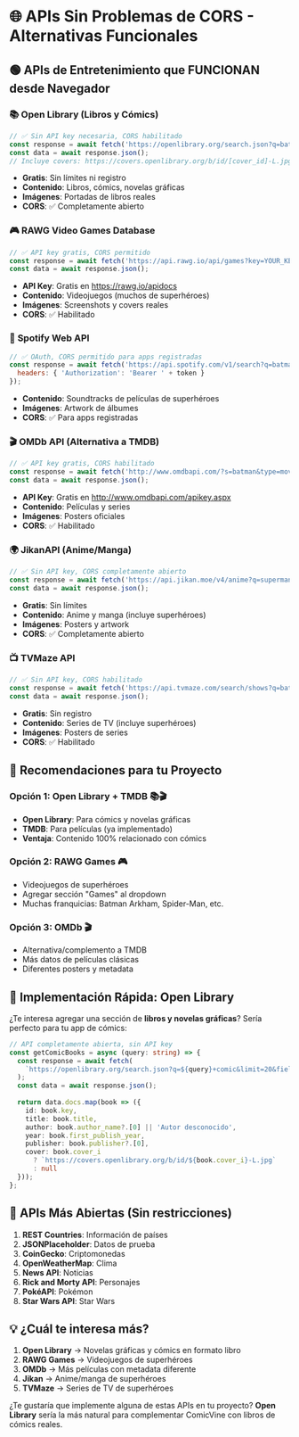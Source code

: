 # 🌐 APIs Sin Problemas de CORS - Alternativas Funcionales

## 🟢 APIs de Entretenimiento que FUNCIONAN desde Navegador

### 📚 **Open Library (Libros y Cómics)**
```javascript
// ✅ Sin API key necesaria, CORS habilitado
const response = await fetch('https://openlibrary.org/search.json?q=batman+comic&limit=10');
const data = await response.json();
// Incluye covers: https://covers.openlibrary.org/b/id/[cover_id]-L.jpg
```
- **Gratis**: Sin límites ni registro
- **Contenido**: Libros, cómics, novelas gráficas
- **Imágenes**: Portadas de libros reales
- **CORS**: ✅ Completamente abierto

### 🎮 **RAWG Video Games Database**
```javascript
// ✅ API key gratis, CORS permitido
const response = await fetch('https://api.rawg.io/api/games?key=YOUR_KEY&search=spider-man');
const data = await response.json();
```
- **API Key**: Gratis en https://rawg.io/apidocs
- **Contenido**: Videojuegos (muchos de superhéroes)
- **Imágenes**: Screenshots y covers reales
- **CORS**: ✅ Habilitado

### 🎵 **Spotify Web API**
```javascript
// ✅ OAuth, CORS permitido para apps registradas
const response = await fetch('https://api.spotify.com/v1/search?q=batman+soundtrack&type=album', {
  headers: { 'Authorization': 'Bearer ' + token }
});
```
- **Contenido**: Soundtracks de películas de superhéroes
- **Imágenes**: Artwork de álbumes
- **CORS**: ✅ Para apps registradas

### 🎬 **OMDb API (Alternativa a TMDB)**
```javascript
// ✅ API key gratis, CORS habilitado
const response = await fetch('http://www.omdbapi.com/?s=batman&type=movie&apikey=YOUR_KEY');
const data = await response.json();
```
- **API Key**: Gratis en http://www.omdbapi.com/apikey.aspx
- **Contenido**: Películas y series
- **Imágenes**: Posters oficiales
- **CORS**: ✅ Habilitado

### 🌍 **JikanAPI (Anime/Manga)**
```javascript
// ✅ Sin API key, CORS completamente abierto
const response = await fetch('https://api.jikan.moe/v4/anime?q=superman&type=movie');
const data = await response.json();
```
- **Gratis**: Sin límites
- **Contenido**: Anime y manga (incluye superhéroes)
- **Imágenes**: Posters y artwork
- **CORS**: ✅ Completamente abierto

### 📺 **TVMaze API**
```javascript
// ✅ Sin API key, CORS habilitado
const response = await fetch('https://api.tvmaze.com/search/shows?q=batman');
const data = await response.json();
```
- **Gratis**: Sin registro
- **Contenido**: Series de TV (incluye superhéroes)
- **Imágenes**: Posters de series
- **CORS**: ✅ Habilitado

## 🎯 **Recomendaciones para tu Proyecto**

### **Opción 1: Open Library + TMDB** 📚🎬
- **Open Library**: Para cómics y novelas gráficas
- **TMDB**: Para películas (ya implementado)
- **Ventaja**: Contenido 100% relacionado con cómics

### **Opción 2: RAWG Games** 🎮
- Videojuegos de superhéroes
- Agregar sección "Games" al dropdown
- Muchas franquicias: Batman Arkham, Spider-Man, etc.

### **Opción 3: OMDb** 🎬
- Alternativa/complemento a TMDB
- Más datos de películas clásicas
- Diferentes posters y metadata

## 🔧 **Implementación Rápida: Open Library**

¿Te interesa agregar una sección de **libros y novelas gráficas**? Sería perfecto para tu app de cómics:

```typescript
// API completamente abierta, sin API key
const getComicBooks = async (query: string) => {
  const response = await fetch(
    `https://openlibrary.org/search.json?q=${query}+comic&limit=20&fields=key,title,author_name,cover_i,first_publish_year,publisher`
  );
  const data = await response.json();
  
  return data.docs.map(book => ({
    id: book.key,
    title: book.title,
    author: book.author_name?.[0] || 'Autor desconocido',
    year: book.first_publish_year,
    publisher: book.publisher?.[0],
    cover: book.cover_i 
      ? `https://covers.openlibrary.org/b/id/${book.cover_i}-L.jpg`
      : null
  }));
};
```

## 🌟 **APIs Más Abiertas (Sin restricciones)**

1. **REST Countries**: Información de países
2. **JSONPlaceholder**: Datos de prueba
3. **CoinGecko**: Criptomonedas
4. **OpenWeatherMap**: Clima
5. **News API**: Noticias
6. **Rick and Morty API**: Personajes
7. **PokéAPI**: Pokémon
8. **Star Wars API**: Star Wars

## 💡 **¿Cuál te interesa más?**

1. **Open Library** → Novelas gráficas y cómics en formato libro
2. **RAWG Games** → Videojuegos de superhéroes
3. **OMDb** → Más películas con metadata diferente
4. **Jikan** → Anime/manga de superhéroes
5. **TVMaze** → Series de TV de superhéroes

¿Te gustaría que implemente alguna de estas APIs en tu proyecto? **Open Library** sería la más natural para complementar ComicVine con libros de cómics reales.
